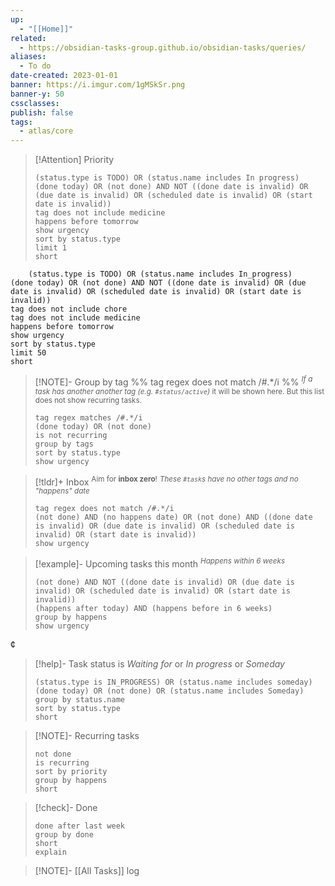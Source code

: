 ```yaml
---
up:
  - "[[Home]]"
related:
  - https://obsidian-tasks-group.github.io/obsidian-tasks/queries/
aliases:
  - To do
date-created: 2023-01-01
banner: https://i.imgur.com/1gMSkSr.png
banner-y: 50
cssclasses: 
publish: false
tags:
  - atlas/core
---
```


> [!Attention] Priority 
> ```tasks
> (status.type is TODO) OR (status.name includes In progress)
> (done today) OR (not done) AND NOT ((done date is invalid) OR (due date is invalid) OR (scheduled date is invalid) OR (start date is invalid)) 
> tag does not include medicine
> happens before tomorrow
> show urgency
> sort by status.type
> limit 1
> short
> ```

```tasks
    (status.type is TODO) OR (status.name includes In_progress)
(done today) OR (not done) AND NOT ((done date is invalid) OR (due date is invalid) OR (scheduled date is invalid) OR (start date is invalid))
tag does not include chore
tag does not include medicine
happens before tomorrow
show urgency
sort by status.type
limit 50
short
```

> [!NOTE]- Group by tag
> %% tag regex does not match /#.*/i  %%
> <sup>*If a task has another another tag (e.g. `#status/active`)* it will be shown here. But this list does not show recurring tasks.</sup>
> ```tasks 
> tag regex matches /#.*/i 
> (done today) OR (not done) 
> is not recurring
> group by tags
> sort by status.type
> show urgency
> ```

> [!tldr]+ Inbox
> <sup>Aim for **inbox zero**!</sup>
> <sup>*These `#task`s have no other tags and no "happens" date*</sup>
> ```tasks
> tag regex does not match /#.*/i 
> (not done) AND (no happens date) OR (not done) AND ((done date is invalid) OR (due date is invalid) OR (scheduled date is invalid) OR (start date is invalid))
> show urgency
> ```

> [!example]- Upcoming tasks this month
> <sup>*Happens within 6 weeks*</sup>
> ```tasks
> (not done) AND NOT ((done date is invalid) OR (due date is invalid) OR (scheduled date is invalid) OR (start date is invalid))
> (happens after today) AND (happens before in 6 weeks)
> group by happens 
> show urgency
> ```
¢
> [!help]- Task status is *Waiting for* or *In progress* or *Someday*
> ```tasks 
> (status.type is IN_PROGRESS) OR (status.name includes someday)
> (done today) OR (not done) OR (status.name includes Someday)
> group by status.name
> sort by status.type
> short
> ```

> [!NOTE]- Recurring tasks
> ```tasks 
> not done
> is recurring
> sort by priority
> group by happens
> short
> ```

> [!check]- Done
> ```tasks 
> done after last week
> group by done
> short
> explain
> ```

> [!NOTE]- [[All Tasks]] log

